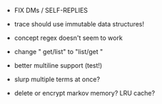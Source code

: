 - FIX DMs / SELF-REPLIES

- trace should use immutable data structures!

- concept regex doesn't seem to work

- change "<concept> get/list" to "list/get <concept>"

- better multiline support (test!)

- slurp multiple terms at once?

- delete or encrypt markov memory? LRU cache?
